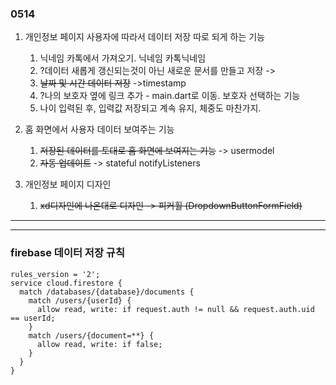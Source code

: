 ### 0514

1. 개인정보 페이지 사용자에 따라서 데이터 저장 따로 되게 하는 기능
   1. 닉네임 카톡에서 가져오기. 닉네임 카톡닉네임
   2. ?데이터 새롭게 갱신되는것이 아닌 새로운 문서를 만들고 저장 ->
   3. ~~날짜 및 시간 데이터 저장~~ ->timestamp
   4. ?나의 보호자 옆에 링크 추가 - main.dart로 이동. 보호자 선택하는 기능
   5. 나이 입력된 후, 입력값 저장되고 계속 유지, 체중도 마찬가지.
  

2. 홈 화면에서 사용자 데이터 보여주는 기능
   1. ~~저장된 데이터를 토대로 홈 화면에 보여지는 기능~~ -> usermodel
   2. ~~자동 업데이트~~ -> stateful notifyListeners
5. 개인정보 페이지 디자인
   1. ~~xd디자인에 나온대로 디자인 -> 피커휠 (DropdownButtonFormField)~~



---
---

### firebase 데이터 저장 규칙
```
rules_version = '2';
service cloud.firestore {
  match /databases/{database}/documents {
    match /users/{userId} {
      allow read, write: if request.auth != null && request.auth.uid == userId;
    }
    match /users/{document=**} {
      allow read, write: if false;
    }
  }
}
```
